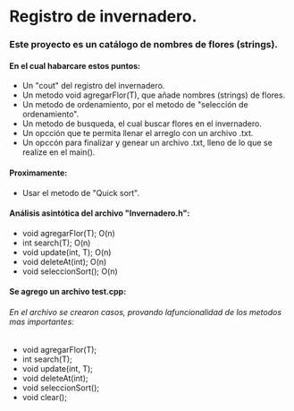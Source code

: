 # Registro de invernadero.

### Este proyecto es un catálogo de nombres de flores (strings).

#### En el cual habarcare estos puntos:
- Un "cout" del registro del invernadero.
- Un metodo void agregarFlor(T), que añade nombres (strings) de flores.
- Un metodo de ordenamiento, por el metodo de "selección de ordenamiento".
- Un metodo de busqueda, el cual buscar flores en el invernadero.
- Un opcción que te permita llenar el arreglo con un archivo .txt.
- Un opccón para finalizar y genear un archivo .txt, lleno de lo que se realize en el main().

#### Proximamente:
- Usar el metodo de "Quick sort".

#### Análisis asintótica del archivo "Invernadero.h":
- void agregarFlor(T); O(n)
- int search(T); O(n)
- void update(int, T); O(n)
- void deleteAt(int); O(n)
- void seleccionSort(); O(n)

#### Se agrego un archivo test.cpp:
###### En el archivo se crearon casos, provando lafuncionalidad de los metodos mas importantes:
- void agregarFlor(T); 
- int search(T); 
- void update(int, T); 
- void deleteAt(int); 
- void seleccionSort();
- void clear();
